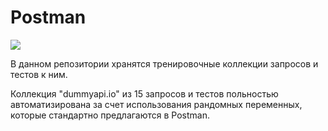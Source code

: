 # Postman
![](https://images.g2crowd.com/uploads/product/image/large_detail/large_detail_fd527e1fc777d9e31b2a28e8d3c959a4/postman.jpg)

В данном репозитории хранятся тренировочные коллекции запросов и тестов к ним.


Коллекция "dummyapi.io" из 15 запросов и тестов польностью автоматизирована за счет использования рандомных переменных, которые стандартно предлагаются в  Postman.
